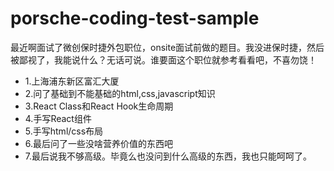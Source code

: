 # porsche-coding-test-sample
最近啊面试了微创保时捷外包职位，onsite面试前做的题目。我没进保时捷，然后被鄙视了，我能说什么？无话可说。谁要面这个职位就参考看看吧，不喜勿饶！

- 1.上海浦东新区富汇大厦
- 2.问了基础到不能基础的html,css,javascript知识
- 3.React Class和React Hook生命周期
- 4.手写React组件
- 5.手写html/css布局
- 6.最后问了一些没啥营养价值的东西吧
- 7.最后说我不够高级。毕竟么也没问到什么高级的东西，我也只能呵呵了。
